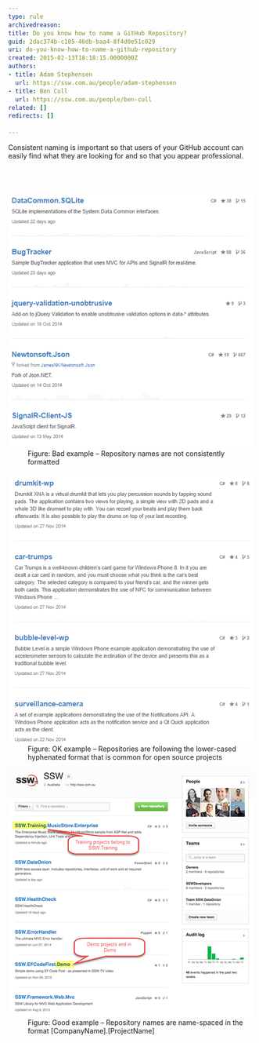 ```yaml
---
type: rule
archivedreason: 
title: Do you know how to name a GitHub Repository?
guid: 2dac374b-c105-46db-baa4-8f4d0e51c029
uri: do-you-know-how-to-name-a-github-repository
created: 2015-02-13T18:18:15.0000000Z
authors:
- title: Adam Stephensen
  url: https://ssw.com.au/people/adam-stephensen
- title: Ben Cull
  url: https://ssw.com.au/people/ben-cull
related: []
redirects: []

---
```



<p>Consistent naming is important so that users of your GitHub account can easily find what they are looking for and so that you appear professional.</p>
<br><excerpt class='endintro'></excerpt><br>
<dl class="badImage"><dt>
      <img src="name-github-bad.png" alt="" />
   </dt><dd>Figure: Bad example – Repository names are not consistently formatted</dd></dl><dl><dl class="image"><dt>
            <img src="name-github-ok.png" alt="" />
         </dt><dd>Figure: OK example – Repositories are following the lower-cased hyphenated format that is common for open source projects</dd></dl><dl><dl class="goodImage"><dt>
                  <img src="name-github-good.png" alt="" />
               </dt><dd>Figure: ​​​Good example – Repository names are name-spaced in the format [CompanyName].[ProjectName]</dd><dl>
​</dl></dl></dl></dl>


